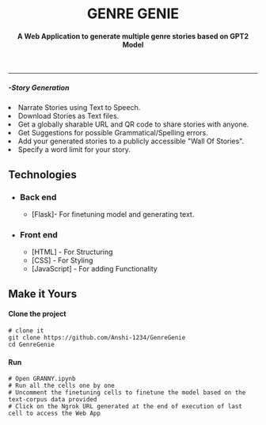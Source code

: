 <h1 align="center">
  GENRE GENIE
</h1>
<h4 align="center">A Web Application to generate multiple genre stories based on GPT2 Model</h4>
</br>
<hr/>

<h5> -Story Generation</h5>
  <li> Narrate Stories using Text to Speech.</li>
  <li> Download Stories as Text files.</li>
  <li> Get a globally sharable URL and QR code to share stories with anyone.</li>
  <li> Get Suggestions for possible Grammatical/Spelling errors.</li>
  <li> Add your generated stories to a publicly accessible "Wall Of Stories".</li>
  <li> Specify a word limit for your story.</li>
</ul>

## Technologies

- ### Back end

  - [Flask]- For finetuning model and generating text.

- ### Front end

  - [HTML] - For Structuring
  - [CSS] - For Styling
  - [JavaScript] - For adding Functionality

## Make it Yours

#### Clone the project

```
# clone it
git clone https://github.com/Anshi-1234/GenreGenie
cd GenreGenie
```

#### Run 

```
# Open GRANNY.ipynb 
# Run all the cells one by one
# Uncomment the finetuning cells to finetune the model based on the text-corpus data provided
# Click on the Ngrok URL generated at the end of execution of last cell to access the Web App
```


